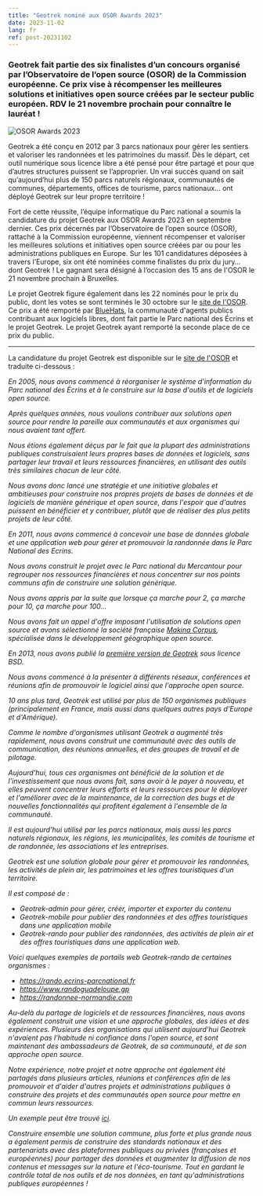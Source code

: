 ```yaml
---
title: "Geotrek nominé aux OSOR Awards 2023"
date: 2023-11-02
lang: fr
ref: post-20231102
---
```


<h3>
  Geotrek fait partie des six finalistes d’un concours organisé par l’Observatoire de l’open source (OSOR) de la Commission européenne. 
  Ce prix vise à récompenser les meilleures solutions et initiatives open source créées par le secteur public européen. 
  RDV le 21 novembre prochain pour connaître le lauréat !
</h3>

<p>
  <img alt="OSOR Awards 2023" src="https://www.ecrins-parcnational.fr/sites/ecrins-parcnational.com/files/styles/pleine_page/public/article/23038/body/g39489.png" title="OSOR Awards 2023"/>
</p>
<p>
  Geotrek a été conçu en 2012 par 3 parcs nationaux pour gérer les sentiers et valoriser les randonnées et les patrimoines du massif. 
  Dès le départ, cet outil numérique sous licence libre a été pensé pour être partagé et pour que d’autres structures puissent se l’approprier. 
  Un vrai succès quand on sait qu’aujourd’hui plus de 150 parcs naturels régionaux, communautés de communes, départements, offices de tourisme, parcs nationaux… ont déployé Geotrek sur leur propre territoire !
</p>
<p>
  Fort de cette réussite, l’équipe informatique du Parc national a soumis la candidature du projet Geotrek aux OSOR Awards 2023 en septembre dernier. 
  Ces prix décernés par l’Observatoire de l’open source (OSOR), rattaché à la Commission européenne, viennent récompenser et valoriser les meilleures solutions et initiatives open source créées par ou pour les administrations publiques en Europe. Sur les 101 candidatures déposées à travers l’Europe, six ont été nominées comme finalistes du prix du jury… dont Geotrek ! 
  Le gagnant sera désigné à l’occasion des 15 ans de l'OSOR le 21 novembre prochain à Bruxelles.
</p>

<!--more-->

<p>
  Le projet Geotrek figure également dans les 22 nominés pour le prix du public, dont les votes se sont terminés le 30 octobre sur le <a href="https://joinup.ec.europa.eu/collection/open-source-observatory-osor/osor-community-award-2023-voting" target="_blank">site de l'OSOR</a>.
  Ce prix a été remporté par <a href="https://code.gouv.fr/fr/bluehats/" target="_blank">BlueHats</a>, la communauté d'agents publics contribuant aux logiciels libres, dont fait partie le Parc national des Écrins et le projet Geotrek. 
  Le projet Geotrek ayant remporté la seconde place de ce prix du public.
</p>
<hr>
<p>
La candidature du projet Geotrek est disponible sur le <a href="https://joinup.ec.europa.eu/collection/open-source-observatory-osor/geotrek" target="_blank">site de l'OSOR</a> et traduite ci-dessous : 
</p>
<i>
<p>
En 2005, nous avons commencé à réorganiser le système d'information du Parc national des Écrins et à le construire sur la base d'outils et de logiciels open source.
</p>
<p>
Après quelques années, nous voulions contribuer aux solutions open source pour rendre la pareille aux communautés et aux organismes qui nous avaient tant offert.
</p>
<p>
Nous étions également déçus par le fait que la plupart des administrations publiques construisaient leurs propres bases de données et logiciels, sans partager leur travail et leurs ressources financières, 
en utilisant des outils très similaires chacun de leur côté.
</p>
<p>
Nous avons donc lancé une stratégie et une initiative globales et ambitieuses pour construire nos propres projets de bases de données et de logiciels de manière générique et open source, 
dans l'espoir que d'autres puissent en bénéficier et y contribuer, plutôt que de réaliser des plus petits projets de leur côté.
</p>
<p>
En 2011, nous avons commencé à concevoir une base de données globale et une application web pour gérer et promouvoir la randonnée dans le Parc National des Ecrins.
</p>
<p>
Nous avons construit le projet avec le Parc national du Mercantour pour regrouper nos ressources financières et nous concentrer sur nos points communs afin de construire une solution générique.
</p>
<p>
Nous avons appris par la suite que lorsque ça marche pour 2, ça marche pour 10, ça marche pour 100...
</p>
<p>
Nous avons fait un appel d'offre imposant l'utilisation de solutions open source et avons sélectionné la société française <a href="https://makina-corpus.com" target="_blank">Makina Corpus</a>, spécialisée dans le développement géographique open source.
</p>
<p>
En 2013, nous avons publié la <a href="https://github.com/GeotrekCE/Geotrek-admin" target="_blank">première version de Geotrek</a> sous licence BSD.
</p>
<p>
Nous avons commencé à la présenter à différents réseaux, conférences et réunions afin de promouvoir le logiciel ainsi que l'approche open source.
</p>
<p>
10 ans plus tard, Geotrek est utilisé par plus de 150 organismes publiques (principalement en France, mais aussi dans quelques autres pays d'Europe et d'Amérique).
</p>
<p>
Comme le nombre d'organismes utilisant Geotrek a augmenté très rapidement, nous avons construit une communauté avec des outils de communication, des réunions annuelles, et des groupes de travail et de pilotage.
</p>
<p>
Aujourd'hui, tous ces organismes ont bénéficié de la solution et de l'investissement que nous avons fait, sans avoir à le payer à nouveau, 
et elles peuvent concentrer leurs efforts et leurs ressources pour le déployer et l'améliorer avec de la maintenance, de la correction des bugs et de nouvelles fonctionnalités qui profitent également à l'ensemble de la communauté.
</p>
<p>
Il est aujourd'hui utilisé par les parcs nationaux, mais aussi les parcs naturels régionaux, les régions, les municipalités, les comités de tourisme et de randonnée, les associations et les entreprises.
</p>
<p>
Geotrek est une solution globale pour gérer et promouvoir les randonnées, les activités de plein air, les patrimoines et les offres touristiques d'un territoire.
</p>
<p>
Il est composé de :
<ul>
<li>Geotrek-admin pour gérer, créer, importer et exporter du contenu</li>
<li>Geotrek-mobile pour publier des randonnées et des offres touristiques dans une application mobile</li>
<li>Geotrek-rando pour publier des randonnées, des activités de plein air et des offres touristiques dans une application web.</li>
</ul>
</p>
<p>
Voici quelques exemples de portails web Geotrek-rando de certaines organismes :
<ul>
<li><a href="https://rando.ecrins-parcnational.fr" target="_blank">https://rando.ecrins-parcnational.fr</a></li>
<li><a href="https://www.randoguadeloupe.gp" target="_blank">https://www.randoguadeloupe.gp</a></li>
<li><a href="https://randonnee-normandie.com" target="_blank">https://randonnee-normandie.com</a></li>
</ul>
</p>
<p>
Au-delà du partage de logiciels et de ressources financières, nous avons également construit une vision et une approche globales, des idées et des expériences. 
Plusieurs des organisations qui utilisent aujourd'hui Geotrek n'avaient pas l'habitude ni confiance dans l'open source, et sont maintenant des ambassadeurs de Geotrek, de sa communauté, et de son approche open source.
</p>
<p>
Notre expérience, notre projet et notre approche ont également été partagés dans plusieurs articles, réunions et conférences afin de les promouvoir et d'aider d'autres projets 
et administrations publiques à construire des projets et des communautés open source pour mettre en commun leurs ressources.
</p>
<p>
Un exemple peut être trouvé <a href="https://joinup.ec.europa.eu/collection/open-source-observatory-osor/news/open-source-management-and-exploring-national-parks" target="_blank">ici</a>.
</p>
<p>
Construire ensemble une solution commune, plus forte et plus grande nous a également permis de construire des standards nationaux et des partenariats avec des plateformes publiques ou privées (françaises et européennes) 
pour partager des données et augmenter la diffusion de nos contenus et messages sur la nature et l'éco-tourisme. 
Tout en gardant le contrôle total de nos outils et de nos données, en tant qu'administrations publiques européennes !
</p>
</i>
